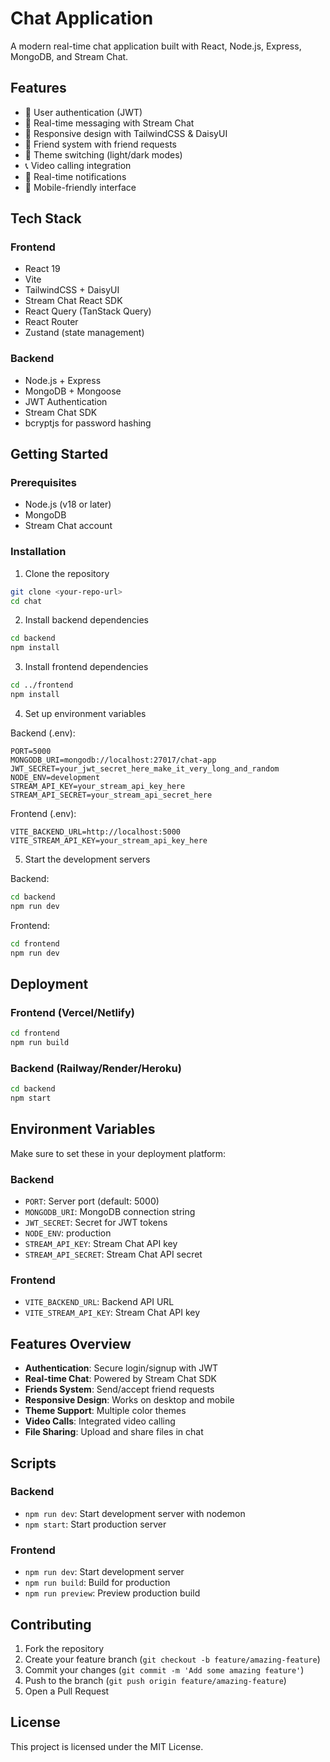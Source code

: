 # Chat Application

A modern real-time chat application built with React, Node.js, Express, MongoDB, and Stream Chat.

## Features

- 🔐 User authentication (JWT)
- 💬 Real-time messaging with Stream Chat
- 📱 Responsive design with TailwindCSS & DaisyUI
- 👥 Friend system with friend requests
- 🎨 Theme switching (light/dark modes)
- 📞 Video calling integration
- 🔔 Real-time notifications
- 📱 Mobile-friendly interface

## Tech Stack

### Frontend
- React 19
- Vite
- TailwindCSS + DaisyUI
- Stream Chat React SDK
- React Query (TanStack Query)
- React Router
- Zustand (state management)

### Backend
- Node.js + Express
- MongoDB + Mongoose
- JWT Authentication
- Stream Chat SDK
- bcryptjs for password hashing

## Getting Started

### Prerequisites
- Node.js (v18 or later)
- MongoDB
- Stream Chat account

### Installation

1. Clone the repository
```bash
git clone <your-repo-url>
cd chat
```

2. Install backend dependencies
```bash
cd backend
npm install
```

3. Install frontend dependencies
```bash
cd ../frontend
npm install
```

4. Set up environment variables

Backend (.env):
```env
PORT=5000
MONGODB_URI=mongodb://localhost:27017/chat-app
JWT_SECRET=your_jwt_secret_here_make_it_very_long_and_random
NODE_ENV=development
STREAM_API_KEY=your_stream_api_key_here
STREAM_API_SECRET=your_stream_api_secret_here
```

Frontend (.env):
```env
VITE_BACKEND_URL=http://localhost:5000
VITE_STREAM_API_KEY=your_stream_api_key_here
```

5. Start the development servers

Backend:
```bash
cd backend
npm run dev
```

Frontend:
```bash
cd frontend
npm run dev
```

## Deployment

### Frontend (Vercel/Netlify)
```bash
cd frontend
npm run build
```

### Backend (Railway/Render/Heroku)
```bash
cd backend
npm start
```

## Environment Variables

Make sure to set these in your deployment platform:

### Backend
- `PORT`: Server port (default: 5000)
- `MONGODB_URI`: MongoDB connection string
- `JWT_SECRET`: Secret for JWT tokens
- `NODE_ENV`: production
- `STREAM_API_KEY`: Stream Chat API key
- `STREAM_API_SECRET`: Stream Chat API secret

### Frontend
- `VITE_BACKEND_URL`: Backend API URL
- `VITE_STREAM_API_KEY`: Stream Chat API key

## Features Overview

- **Authentication**: Secure login/signup with JWT
- **Real-time Chat**: Powered by Stream Chat SDK
- **Friends System**: Send/accept friend requests
- **Responsive Design**: Works on desktop and mobile
- **Theme Support**: Multiple color themes
- **Video Calls**: Integrated video calling
- **File Sharing**: Upload and share files in chat

## Scripts

### Backend
- `npm run dev`: Start development server with nodemon
- `npm start`: Start production server

### Frontend
- `npm run dev`: Start development server
- `npm run build`: Build for production
- `npm run preview`: Preview production build

## Contributing

1. Fork the repository
2. Create your feature branch (`git checkout -b feature/amazing-feature`)
3. Commit your changes (`git commit -m 'Add some amazing feature'`)
4. Push to the branch (`git push origin feature/amazing-feature`)
5. Open a Pull Request

## License

This project is licensed under the MIT License.
